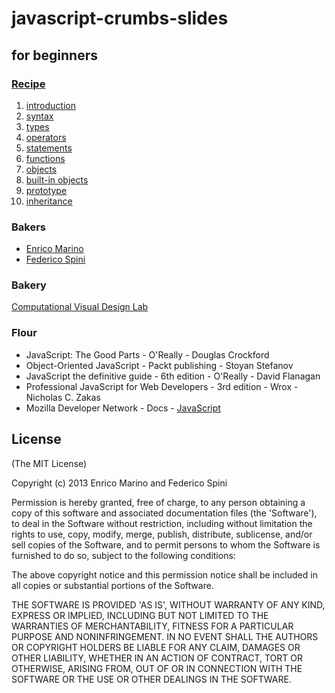 # javascript-crumbs-slides

## for beginners

### [Recipe](chapters/Readme.md)

1. [introduction](chapters/introduction/Readme.md)
2. [syntax](chapters/syntax/Readme.md)
3. [types](chapters/types/Readme.md)
4. [operators](chapters/operators/Readme.md)
5. [statements](chapters/statements/Readme.md)
6. [functions](chapters/functions/Readme.md)
7. [objects](chapters/objects/Readme.md)
8. [built-in objects](chapters/built-ins/Readme.md)
9. [prototype](chapters/prototype/Readme.md)
10. [inheritance](chapters/inheritance/Readme.md)

### Bakers

- [Enrico Marino](http://onirame.com)
- [Federico Spini](http://federicospini.com)

### Bakery

[Computational Visual Design Lab](http://dia.uniroma3.it/~cvdlab/)

### Flour

- JavaScript: The Good Parts - O'Really - Douglas Crockford 
- Object-Oriented JavaScript - Packt publishing - Stoyan Stefanov
- JavaScript the definitive guide - 6th edition - O'Really - David Flanagan
- Professional JavaScript for Web Developers - 3rd edition - Wrox - Nicholas C. Zakas
- Mozilla Developer Network - Docs - [JavaScript](https://developer.mozilla.org/en/JavaScript)

## License

(The MIT License)

Copyright (c) 2013 Enrico Marino and Federico Spini

Permission is hereby granted, free of charge, to any person obtaining
a copy of this software and associated documentation files (the
'Software'), to deal in the Software without restriction, including
without limitation the rights to use, copy, modify, merge, publish,
distribute, sublicense, and/or sell copies of the Software, and to
permit persons to whom the Software is furnished to do so, subject to
the following conditions:

The above copyright notice and this permission notice shall be
included in all copies or substantial portions of the Software.

THE SOFTWARE IS PROVIDED 'AS IS', WITHOUT WARRANTY OF ANY KIND,
EXPRESS OR IMPLIED, INCLUDING BUT NOT LIMITED TO THE WARRANTIES OF
MERCHANTABILITY, FITNESS FOR A PARTICULAR PURPOSE AND NONINFRINGEMENT.
IN NO EVENT SHALL THE AUTHORS OR COPYRIGHT HOLDERS BE LIABLE FOR ANY
CLAIM, DAMAGES OR OTHER LIABILITY, WHETHER IN AN ACTION OF CONTRACT,
TORT OR OTHERWISE, ARISING FROM, OUT OF OR IN CONNECTION WITH THE
SOFTWARE OR THE USE OR OTHER DEALINGS IN THE SOFTWARE.

